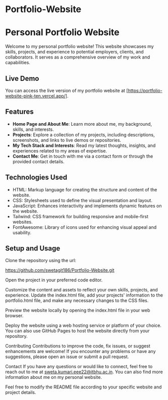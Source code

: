 # Portfolio-Website
# Personal Portfolio Website

Welcome to my personal portfolio website! This website showcases my skills, projects, and experience to potential employers, clients, and collaborators. It serves as a comprehensive overview of my work and capabilities.

## Live Demo

You can access the live version of my portfolio website at [https://portfolio-website-pink-ten.vercel.app/].

## Features

- **Home Page and About Me**: Learn more about me, my background, skills, and interests.
- **Projects**: Explore a collection of my projects, including descriptions, screenshots, and links to live demos or repositories.
- **My Tech Stack and Interests**: Read my latest thoughts, insights, and experiences related to my areas of expertise.
- **Contact Me**: Get in touch with me via a contact form or through the provided contact details.

## Technologies Used

- HTML: Markup language for creating the structure and content of the website.
- CSS: Stylesheets used to define the visual presentation and layout.
- JavaScript: Enhances interactivity and implements dynamic features on the website.
- Tailwind: CSS framework for building responsive and mobile-first websites.
- FontAwesome: Library of icons used for enhancing visual appeal and usability.

## Setup and Usage

Clone the repository using the url:


https://github.com/swetagit186/Portfolio-Website.git

Open the project in your preferred code editor.

Customize the content and assets to reflect your own skills, projects, and experience. Update the index.html file, add your projects' information to the portfolio.html file, and make any necessary changes to the CSS files.

Preview the website locally by opening the index.html file in your web browser.

Deploy the website using a web hosting service or platform of your choice. You can also use GitHub Pages to host the website directly from your repository.

Contributing
Contributions to improve the code, fix issues, or suggest enhancements are welcome! If you encounter any problems or have any suggestions, please open an issue or submit a pull request.

Contact
If you have any questions or would like to connect, feel free to reach out to me at sweta.kumari.eee22@itbhu.ac.in. You can also find more information about me on my personal website.


Feel free to modify the README file according to your specific website and project details.

